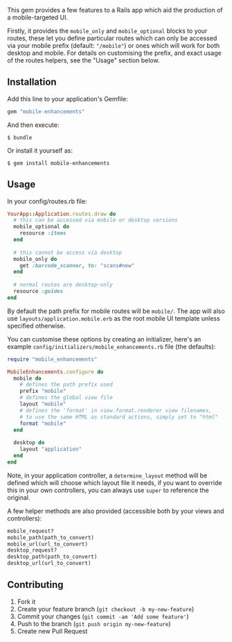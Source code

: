 This gem provides a few features to a Rails app which aid the production of a mobile-targeted UI.

Firstly, it provides the `mobile_only` and `mobile_optional` blocks to your routes, these let you define particular routes which can only be accessed via your mobile prefix (default: `"/mobile"`) or ones which will work for both desktop and mobile. For details on customising the prefix, and exact usage of the routes helpers, see the "Usage" section below.

## Installation

Add this line to your application's Gemfile:

```ruby
gem "mobile-enhancements"
```

And then execute:

    $ bundle

Or install it yourself as:

    $ gem install mobile-enhancements

## Usage

In your config/routes.rb file:

```ruby
YourApp::Application.routes.draw do
  # this can be accessed via mobile or desktop versions
  mobile_optional do
    resource :items
  end
  
  # this cannot be access via desktop
  mobile_only do
    get :barcode_scanner, to: "scans#new"
  end
  
  # normal routes are desktop-only
  resource :guides
end
```

By default the path prefix for mobile routes will be `mobile/`. The app will also use `layouts/application.mobile.erb` as the root mobile UI template unless specified otherwise.

You can customise these options by creating an initializer, here's an example `config/initializers/mobile_enhancements.rb` file (the defaults):

```ruby
require "mobile_enhancements"

MobileEnhancements.configure do
  mobile do
    # defines the path prefix used
    prefix "mobile"
    # defines the global view file
    layout "mobile"
    # defines the 'format' in view.format.renderer view filenames,
    # to use the same HTML as standard actions, simply set to "html"
    format "mobile"
  end
  
  desktop do
    layout "application"
  end
end
```

Note, in your application controller, a `determine_layout` method will be defined which will choose which layout file it needs, if you want to override this in your own controllers, you can always use `super` to reference the original.

A few helper methods are also provided (accessible both by your views and controllers):

```ruby
mobile_request?
mobile_path(path_to_convert)
mobile_url(url_to_convert)
desktop_request?
desktop_path(path_to_convert)
desktop_url(url_to_convert)
```

## Contributing

1. Fork it
2. Create your feature branch (`git checkout -b my-new-feature`)
3. Commit your changes (`git commit -am 'Add some feature'`)
4. Push to the branch (`git push origin my-new-feature`)
5. Create new Pull Request

